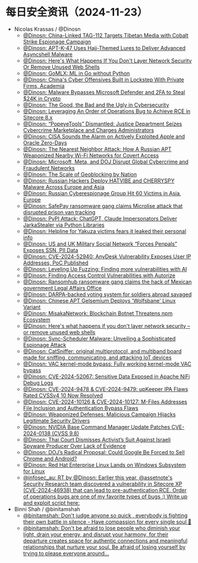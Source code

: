 # 每日安全资讯（2024-11-23）

- Nicolas Krassas / @Dinosn
  - [@Dinosn: China-Linked TAG-112 Targets Tibetan Media with Cobalt Strike Espionage Campaign](https://twitter.com/Dinosn/status/1860013566390387114)
  - [@Dinosn: APT-K-47 Uses Hajj-Themed Lures to Deliver Advanced Asyncshell Malware](https://twitter.com/Dinosn/status/1860013532819202335)
  - [@Dinosn: Here's What Happens If You Don't Layer Network Security Or Remove Unused Web Shells](https://twitter.com/Dinosn/status/1859976688794497468)
  - [@Dinosn: GoMLX: ML in Go without Python](https://twitter.com/Dinosn/status/1859976636562829363)
  - [@Dinosn: China's Cyber Offensives Built in Lockstep With Private Firms, Academia](https://twitter.com/Dinosn/status/1859975703279915297)
  - [@Dinosn: Malware Bypasses Microsoft Defender and 2FA to Steal $24K in Crypto](https://twitter.com/Dinosn/status/1859964674357485924)
  - [@Dinosn: The Good, the Bad and the Ugly in Cybersecurity](https://twitter.com/Dinosn/status/1859964382819872849)
  - [@Dinosn: Leveraging An Order of Operations Bug to Achieve RCE in Sitecore 8.x](https://twitter.com/Dinosn/status/1859939820853985523)
  - [@Dinosn: “PopeyeTools” Dismantled: Justice Department Seizes Cybercrime Marketplace and Charges Administrators](https://twitter.com/Dinosn/status/1859939784489365800)
  - [@Dinosn: CISA Sounds the Alarm on Actively Exploited Apple and Oracle Zero-Days](https://twitter.com/Dinosn/status/1859939524618715518)
  - [@Dinosn: The Nearest Neighbor Attack: How A Russian APT Weaponized Nearby Wi-Fi Networks for Covert Access](https://twitter.com/Dinosn/status/1859939344469119176)
  - [@Dinosn: Microsoft, Meta, and DOJ Disrupt Global Cybercrime and Fraudulent Networks](https://twitter.com/Dinosn/status/1859939159231893881)
  - [@Dinosn: The Scale of Geoblocking by Nation](https://twitter.com/Dinosn/status/1859936132626362685)
  - [@Dinosn: Russian Hackers Deploy HATVIBE and CHERRYSPY Malware Across Europe and Asia](https://twitter.com/Dinosn/status/1859935951633735871)
  - [@Dinosn: Russian Cyberespionage Group Hit 60 Victims in Asia, Europe](https://twitter.com/Dinosn/status/1859931641185227129)
  - [@Dinosn: SafePay ransomware gang claims Microlise attack that disrupted prison van tracking](https://twitter.com/Dinosn/status/1859930944045764723)
  - [@Dinosn: PyPI Attack: ChatGPT, Claude Impersonators Deliver JarkaStealer via Python Libraries](https://twitter.com/Dinosn/status/1859930908926918789)
  - [@Dinosn: Helpline for Yakuza victims fears it leaked their personal info](https://twitter.com/Dinosn/status/1859835806187389349)
  - [@Dinosn: US and UK Military Social Network “Forces Penpals” Exposes SSN, PII Data](https://twitter.com/Dinosn/status/1859826622217715787)
  - [@Dinosn: CVE-2024-52940: AnyDesk Vulnerability Exposes User IP Addresses, PoC Published](https://twitter.com/Dinosn/status/1859826474372743498)
  - [@Dinosn: Leveling Up Fuzzing: Finding more vulnerabilities with AI](https://twitter.com/Dinosn/status/1859826377304014995)
  - [@Dinosn: Finding Access Control Vulnerabilities with Autorize](https://twitter.com/Dinosn/status/1859826169551651017)
  - [@Dinosn: Ransomhub ransomware gang claims the hack of Mexican government Legal Affairs Office](https://twitter.com/Dinosn/status/1859821893903425742)
  - [@Dinosn: DARPA-backed voting system for soldiers abroad savaged](https://twitter.com/Dinosn/status/1859821811111952622)
  - [@Dinosn: Chinese APT Gelsemium Deploys 'Wolfsbane' Linux Variant](https://twitter.com/Dinosn/status/1859821726928158850)
  - [@Dinosn: MisakaNetwork: Blockchain Botnet Threatens npm Ecosystem](https://twitter.com/Dinosn/status/1859821472103137745)
  - [@Dinosn: Here's what happens if you don't layer network security – or remove unused web shells](https://twitter.com/Dinosn/status/1859821439865717070)
  - [@Dinosn: Sync-Scheduler Malware: Unveiling a Sophisticated Espionage Attack](https://twitter.com/Dinosn/status/1859821386438770743)
  - [@Dinosn: CatSniffer: original multiprotocol, and multiband board made for sniffing, communicating, and attacking IoT devices](https://twitter.com/Dinosn/status/1859821331761725467)
  - [@Dinosn: VAC kernel-mode bypass: Fully working kernel-mode VAC bypass](https://twitter.com/Dinosn/status/1859821289395061143)
  - [@Dinosn: CVE-2024-52067: Sensitive Data Exposed in Apache NiFi Debug Logs](https://twitter.com/Dinosn/status/1859821241273811444)
  - [@Dinosn: CVE-2024-9478 & CVE-2024-9479: upKeeper IPA Flaws Rated CVSSv4 10 Now Resolved](https://twitter.com/Dinosn/status/1859821189109252346)
  - [@Dinosn: CVE-2024-10126 & CVE-2024-10127: M-Files Addresses File Inclusion and Authentication Bypass Flaws](https://twitter.com/Dinosn/status/1859820712644706706)
  - [@Dinosn: Weaponized Defenses: Malicious Campaign Hijacks Legitimate Security Drivers](https://twitter.com/Dinosn/status/1859820638493606087)
  - [@Dinosn: NVIDIA Base Command Manager Update Patches CVE-2024-0138 (CVSS 9.8)](https://twitter.com/Dinosn/status/1859820614187614479)
  - [@Dinosn: Thai Court Dismisses Activist’s Suit Against Israeli Spyware Producer Over Lack of Evidence](https://twitter.com/Dinosn/status/1859820584638742708)
  - [@Dinosn: DOJ’s Radical Proposal: Could Google Be Forced to Sell Chrome and Android?](https://twitter.com/Dinosn/status/1859820544134361480)
  - [@Dinosn: Red Hat Enterprise Linux Lands on Windows Subsystem for Linux](https://twitter.com/Dinosn/status/1859820495165874472)
  - [@infosec_au: RT by @Dinosn: Earlier this year, @assetnote's Security Research team discovered a vulnerability in Sitecore XP (CVE-2024-46938) that can lead to pre-authentication RCE. Order of operations bugs are one of my favorite types of bugs :) Write up and exploit script here:](https://twitter.com/infosec_au/status/1859816952044323020)
- Binni Shah / @binitamshah
  - [@binitamshah: Don't judge anyone so quick , everybody is fighting their own battle in silence - Have compassion for every single soul 💞](https://twitter.com/binitamshah/status/1859820982082707786)
  - [@binitamshah: Don't be afraid to lose people who diminish your light, drain your energy, and disrupt your harmony, for their departure creates space for authentic connections and meaningful relationships that nurture your soul. Be afraid of losing yourself by trying to please everyone around…](https://twitter.com/binitamshah/status/1859758337069350983)
